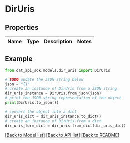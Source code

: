 # DirUris


## Properties

Name | Type | Description | Notes
------------ | ------------- | ------------- | -------------

## Example

```python
from dat_api_sdk.models.dir_uris import DirUris

# TODO update the JSON string below
json = "{}"
# create an instance of DirUris from a JSON string
dir_uris_instance = DirUris.from_json(json)
# print the JSON string representation of the object
print(DirUris.to_json())

# convert the object into a dict
dir_uris_dict = dir_uris_instance.to_dict()
# create an instance of DirUris from a dict
dir_uris_form_dict = dir_uris.from_dict(dir_uris_dict)
```
[[Back to Model list]](../README.md#documentation-for-models) [[Back to API list]](../README.md#documentation-for-api-endpoints) [[Back to README]](../README.md)


